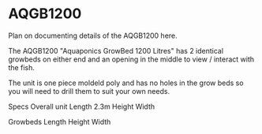 # AQGB1200

Plan on documenting details of the AQGB1200 here.

The AQGB1200 "Aquaponics GrowBed 1200 Litres" has 2 identical growbeds on either end and an opening in the middle to view / interact with the fish.

The unit is one piece moldeld poly and has no holes in the grow beds so you will need to drill them to suit your own needs.


Specs
Overall unit
Length 2.3m
Height
Width

Growbeds
Length
Height
Width


